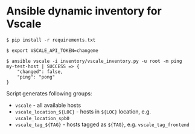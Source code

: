 # Ansible dynamic inventory for Vscale

```
$ pip install -r requirements.txt

$ export VSCALE_API_TOKEN=changeme

$ ansible vscale -i inventory/vscale_inventory.py -u root -m ping
my-test-host | SUCCESS => {
    "changed": false,
    "ping": "pong"
}
```

Script generates following groups:

- `vscale` - all available hosts
- `vscale_location_${LOC}` - hosts in `${LOC}` location, e.g. `vscale_location_spb0`
- `vscale_tag_${TAG}` - hosts tagged as `${TAG}`, e.g. `vscale_tag_frontend`
